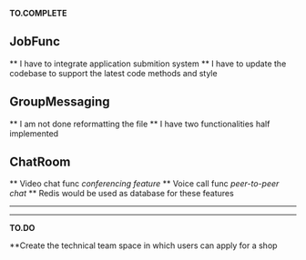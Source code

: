 **TO.COMPLETE**

## JobFunc

** I have to integrate application submition system
** I have to update the codebase to support the latest code methods and style

## GroupMessaging

** I am not done reformatting the file
** I have two functionalities half implemented

## ChatRoom

** Video chat func _conferencing feature_
** Voice call func _peer-to-peer chat_
\*\* Redis would be used as database for these features

---

---

**TO.DO**

\*\*Create the technical team space in which users can apply for a shop
